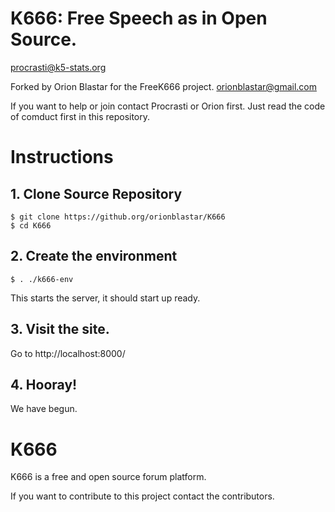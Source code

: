 # K666: Free Speech as in Open Source.

procrasti@k5-stats.org

Forked by Orion Blastar for the FreeK666 project.
orionblastar@gmail.com

If you want to help or join contact Procrasti or Orion first. Just read the code of comduct first in this repository.

# Instructions

## 1. Clone Source Repository
```
$ git clone https://github.org/orionblastar/K666
$ cd K666
```

## 2. Create the environment
```
$ . ./k666-env
```

This starts the server, it should start up ready.

## 3. Visit the site.
Go to http://localhost:8000/

## 4. Hooray!

We have begun.

# K666 

K666 is a free and open source forum platform.

If you want to contribute to this project contact the contributors.
